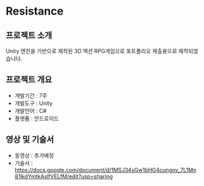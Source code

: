# Resistance
 
## 프로젝트 소개
Unity 엔진을 기반으로 제작된 3D 액션 RPG게임으로 포트폴리오 제출용으로 제작되었습니다.

## 프로젝트 개요

- 개발기간 : 7주
- 개발도구 : Unity
- 개발언어 : C#
- 플랫폼 : 안드로이드


## 영상 및 기술서
- 동영상 : 추가예정
- 기술서 : https://docs.google.com/document/d/1MSJ34sGw1bHG4cungnv_7L1Mn81lkdYmtkAslfVELfM/edit?usp=sharing
